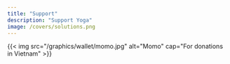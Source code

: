 ```yaml
---
title: "Support"
description: "Support Yoga"
image: /covers/solutions.png
---
```



{{< img src="/graphics/wallet/momo.jpg" alt="Momo" cap="For donations in Vietnam" >}}

